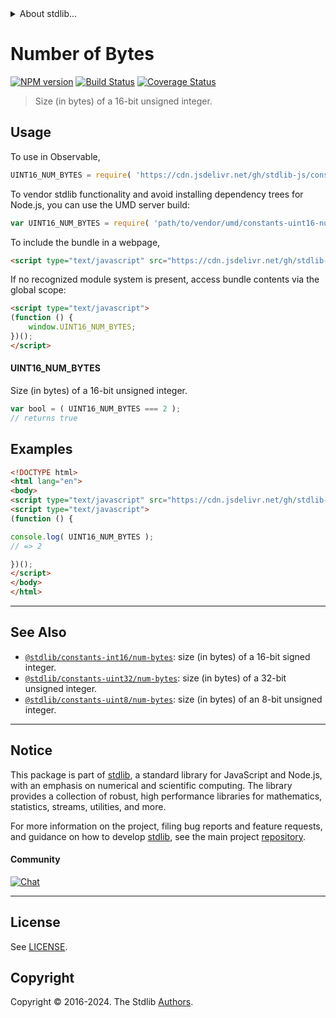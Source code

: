 <!--

@license Apache-2.0

Copyright (c) 2018 The Stdlib Authors.

Licensed under the Apache License, Version 2.0 (the "License");
you may not use this file except in compliance with the License.
You may obtain a copy of the License at

   http://www.apache.org/licenses/LICENSE-2.0

Unless required by applicable law or agreed to in writing, software
distributed under the License is distributed on an "AS IS" BASIS,
WITHOUT WARRANTIES OR CONDITIONS OF ANY KIND, either express or implied.
See the License for the specific language governing permissions and
limitations under the License.

-->


<details>
  <summary>
    About stdlib...
  </summary>
  <p>We believe in a future in which the web is a preferred environment for numerical computation. To help realize this future, we've built stdlib. stdlib is a standard library, with an emphasis on numerical and scientific computation, written in JavaScript (and C) for execution in browsers and in Node.js.</p>
  <p>The library is fully decomposable, being architected in such a way that you can swap out and mix and match APIs and functionality to cater to your exact preferences and use cases.</p>
  <p>When you use stdlib, you can be absolutely certain that you are using the most thorough, rigorous, well-written, studied, documented, tested, measured, and high-quality code out there.</p>
  <p>To join us in bringing numerical computing to the web, get started by checking us out on <a href="https://github.com/stdlib-js/stdlib">GitHub</a>, and please consider <a href="https://opencollective.com/stdlib">financially supporting stdlib</a>. We greatly appreciate your continued support!</p>
</details>

# Number of Bytes

[![NPM version][npm-image]][npm-url] [![Build Status][test-image]][test-url] [![Coverage Status][coverage-image]][coverage-url] <!-- [![dependencies][dependencies-image]][dependencies-url] -->

> Size (in bytes) of a 16-bit unsigned integer.



<section class="usage">

## Usage

To use in Observable,

```javascript
UINT16_NUM_BYTES = require( 'https://cdn.jsdelivr.net/gh/stdlib-js/constants-uint16-num-bytes@v0.2.1-umd/browser.js' )
```

To vendor stdlib functionality and avoid installing dependency trees for Node.js, you can use the UMD server build:

```javascript
var UINT16_NUM_BYTES = require( 'path/to/vendor/umd/constants-uint16-num-bytes/index.js' )
```

To include the bundle in a webpage,

```html
<script type="text/javascript" src="https://cdn.jsdelivr.net/gh/stdlib-js/constants-uint16-num-bytes@v0.2.1-umd/browser.js"></script>
```

If no recognized module system is present, access bundle contents via the global scope:

```html
<script type="text/javascript">
(function () {
    window.UINT16_NUM_BYTES;
})();
</script>
```

#### UINT16_NUM_BYTES

Size (in bytes) of a 16-bit unsigned integer.

```javascript
var bool = ( UINT16_NUM_BYTES === 2 );
// returns true
```

</section>

<!-- /.usage -->

<section class="examples">

## Examples

<!-- TODO: better example -->

<!-- eslint no-undef: "error" -->

```html
<!DOCTYPE html>
<html lang="en">
<body>
<script type="text/javascript" src="https://cdn.jsdelivr.net/gh/stdlib-js/constants-uint16-num-bytes@v0.2.1-umd/browser.js"></script>
<script type="text/javascript">
(function () {

console.log( UINT16_NUM_BYTES );
// => 2

})();
</script>
</body>
</html>
```

</section>

<!-- /.examples -->

<!-- Section for related `stdlib` packages. Do not manually edit this section, as it is automatically populated. -->

<section class="related">

* * *

## See Also

-   <span class="package-name">[`@stdlib/constants-int16/num-bytes`][@stdlib/constants/int16/num-bytes]</span><span class="delimiter">: </span><span class="description">size (in bytes) of a 16-bit signed integer.</span>
-   <span class="package-name">[`@stdlib/constants-uint32/num-bytes`][@stdlib/constants/uint32/num-bytes]</span><span class="delimiter">: </span><span class="description">size (in bytes) of a 32-bit unsigned integer.</span>
-   <span class="package-name">[`@stdlib/constants-uint8/num-bytes`][@stdlib/constants/uint8/num-bytes]</span><span class="delimiter">: </span><span class="description">size (in bytes) of an 8-bit unsigned integer.</span>

</section>

<!-- /.related -->

<!-- Section for all links. Make sure to keep an empty line after the `section` element and another before the `/section` close. -->


<section class="main-repo" >

* * *

## Notice

This package is part of [stdlib][stdlib], a standard library for JavaScript and Node.js, with an emphasis on numerical and scientific computing. The library provides a collection of robust, high performance libraries for mathematics, statistics, streams, utilities, and more.

For more information on the project, filing bug reports and feature requests, and guidance on how to develop [stdlib][stdlib], see the main project [repository][stdlib].

#### Community

[![Chat][chat-image]][chat-url]

---

## License

See [LICENSE][stdlib-license].


## Copyright

Copyright &copy; 2016-2024. The Stdlib [Authors][stdlib-authors].

</section>

<!-- /.stdlib -->

<!-- Section for all links. Make sure to keep an empty line after the `section` element and another before the `/section` close. -->

<section class="links">

[npm-image]: http://img.shields.io/npm/v/@stdlib/constants-uint16-num-bytes.svg
[npm-url]: https://npmjs.org/package/@stdlib/constants-uint16-num-bytes

[test-image]: https://github.com/stdlib-js/constants-uint16-num-bytes/actions/workflows/test.yml/badge.svg?branch=v0.2.1
[test-url]: https://github.com/stdlib-js/constants-uint16-num-bytes/actions/workflows/test.yml?query=branch:v0.2.1

[coverage-image]: https://img.shields.io/codecov/c/github/stdlib-js/constants-uint16-num-bytes/main.svg
[coverage-url]: https://codecov.io/github/stdlib-js/constants-uint16-num-bytes?branch=main

<!--

[dependencies-image]: https://img.shields.io/david/stdlib-js/constants-uint16-num-bytes.svg
[dependencies-url]: https://david-dm.org/stdlib-js/constants-uint16-num-bytes/main

-->

[chat-image]: https://img.shields.io/gitter/room/stdlib-js/stdlib.svg
[chat-url]: https://app.gitter.im/#/room/#stdlib-js_stdlib:gitter.im

[stdlib]: https://github.com/stdlib-js/stdlib

[stdlib-authors]: https://github.com/stdlib-js/stdlib/graphs/contributors

[umd]: https://github.com/umdjs/umd
[es-module]: https://developer.mozilla.org/en-US/docs/Web/JavaScript/Guide/Modules

[deno-url]: https://github.com/stdlib-js/constants-uint16-num-bytes/tree/deno
[deno-readme]: https://github.com/stdlib-js/constants-uint16-num-bytes/blob/deno/README.md
[umd-url]: https://github.com/stdlib-js/constants-uint16-num-bytes/tree/umd
[umd-readme]: https://github.com/stdlib-js/constants-uint16-num-bytes/blob/umd/README.md
[esm-url]: https://github.com/stdlib-js/constants-uint16-num-bytes/tree/esm
[esm-readme]: https://github.com/stdlib-js/constants-uint16-num-bytes/blob/esm/README.md
[branches-url]: https://github.com/stdlib-js/constants-uint16-num-bytes/blob/main/branches.md

[stdlib-license]: https://raw.githubusercontent.com/stdlib-js/constants-uint16-num-bytes/main/LICENSE

<!-- <related-links> -->

[@stdlib/constants/int16/num-bytes]: https://github.com/stdlib-js/constants-int16-num-bytes/tree/umd

[@stdlib/constants/uint32/num-bytes]: https://github.com/stdlib-js/constants-uint32-num-bytes/tree/umd

[@stdlib/constants/uint8/num-bytes]: https://github.com/stdlib-js/constants-uint8-num-bytes/tree/umd

<!-- </related-links> -->

</section>

<!-- /.links -->
